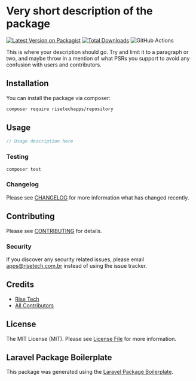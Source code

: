 # Very short description of the package

[![Latest Version on Packagist](https://img.shields.io/packagist/v/risetech/repository.svg?style=flat-square)](https://packagist.org/packages/risetech/repository)
[![Total Downloads](https://img.shields.io/packagist/dt/risetech/repository.svg?style=flat-square)](https://packagist.org/packages/risetech/repository)
![GitHub Actions](https://github.com/risetech/repository/actions/workflows/main.yml/badge.svg)

This is where your description should go. Try and limit it to a paragraph or two, and maybe throw in a mention of what PSRs you support to avoid any confusion with users and contributors.

## Installation

You can install the package via composer:

```bash
composer require risetechapps/repository
```

## Usage

```php
// Usage description here
```

### Testing

```bash
composer test
```

### Changelog

Please see [CHANGELOG](CHANGELOG.md) for more information what has changed recently.

## Contributing

Please see [CONTRIBUTING](CONTRIBUTING.md) for details.

### Security

If you discover any security related issues, please email apps@risetech.com.br instead of using the issue tracker.

## Credits

-   [Rise Tech](https://github.com/risetechapps)
-   [All Contributors](../../contributors)

## License

The MIT License (MIT). Please see [License File](LICENSE.md) for more information.

## Laravel Package Boilerplate

This package was generated using the [Laravel Package Boilerplate](https://laravelpackageboilerplate.com).
